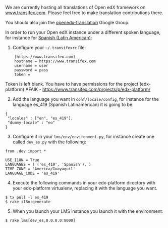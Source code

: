 We are currently hosting all translations of Open edX framework on www.transifex.com. Please feel free to make translation contributions there.

You should also join the [openedx-translation](https://groups.google.com/forum/#!forum/openedx-translation) Google Group.

In order to run your Open edX instance under a different spoken language, for instance for [Spanish (Latin American)](https://www.transifex.com/projects/p/edx-platform/language/es_419/):

1. Configure your  `~/.transifexrc` file:

```
    [https://www.transifex.com]
    hostname = https://www.transifex.com
    username = user
    password = pass
    token =
```

Token is left blank. You have to have permissions for the project (edx-platform) AFAIK - https://www.transifex.com/projects/p/edx-platform/ 

2. Add the language you want in `conf/locale/config`, for instance for the language es_419 (Spanish Latinamerican) it is going to be: 

```
{
 "locales" : ["en", "es_419"],
 "dummy-locale" : "eo"
}
```

3. Configure it in your `lms/env/environment.py`, for instance create one called `dev_es.py` with the following: 

```
from .dev import *

USE_I18N = True
LANGUAGES = ( ('es_419', 'Spanish'), )
TIME_ZONE = 'America/Guayaquil'
LANGUAGE_CODE = 'es_419'
```

4. Execute the following commands in your edx-platform directory with your edx-platform virtualenv, replacing it with the language you want.

```
$ tx pull -l es_419
$ rake i18n:generate
```

5. When you launch your LMS instance you launch it with the environment:

```
$ rake lms[dev_es,0.0.0.0:8000]
```